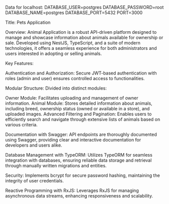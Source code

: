 Data for localhost:
DATABASE_USER=postgres
DATABASE_PASSWORD=root
DATABASE_NAME=postgres
DATABASE_PORT=5432
PORT=3000

Title: Pets Application

Overview:
Animal Application is a robust API-driven platform designed to manage and showcase information about animals available for ownership or sale. Developed using NestJS, TypeScript, and a suite of modern technologies, it offers a seamless experience for both administrators and users interested in adopting or selling animals.

Key Features:

Authentication and Authorization: Secure JWT-based authentication with roles (admin and user) ensures controlled access to functionalities.

Modular Structure: Divided into distinct modules:

Owner Module: Facilitates uploading and management of owner information.
Animal Module: Stores detailed information about animals, including breed, ownership status (owned or available in a store), and uploaded images.
Advanced Filtering and Pagination: Enables users to efficiently search and navigate through extensive lists of animals based on various criteria.

Documentation with Swagger: API endpoints are thoroughly documented using Swagger, providing clear and interactive documentation for developers and users alike.

Database Management with TypeORM: Utilizes TypeORM for seamless integration with databases, ensuring reliable data storage and retrieval through manually written migrations and entities.

Security: Implements bcrypt for secure password hashing, maintaining the integrity of user credentials.

Reactive Programming with RxJS: Leverages RxJS for managing asynchronous data streams, enhancing responsiveness and scalability.
